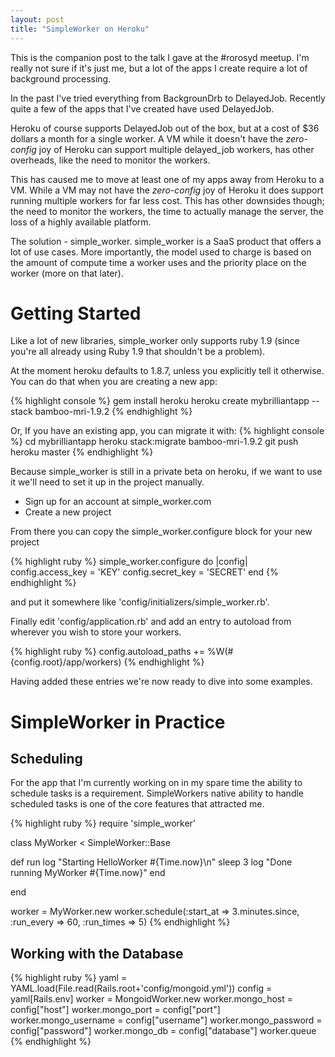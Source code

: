 ```yaml
---
layout: post
title: "SimpleWorker on Heroku"
---
```

This is the companion post to the talk I gave at the #rorosyd meetup. I'm really not sure if it's just me, but a lot of the apps
I create require a lot of background processing.

In the past I've tried everything from BackgrounDrb to DelayedJob. Recently quite a few of the apps that I've created have used DelayedJob.

Heroku of course supports DelayedJob out of the box, but at a cost of $36 dollars a month for a single worker. A VM while it doesn't
have the *zero-config* joy of Heroku can support multiple delayed_job workers, has other overheads, like the need to monitor the
workers.

This has caused me to move at least one of my apps away from Heroku to a VM. While a VM may not have the *zero-config* joy of Heroku it
does support running multiple workers for far less cost. This has other downsides though; the need to monitor the
workers, the time to actually manage the server, the loss of a highly available platform.

The solution - simple_worker. simple_worker is a SaaS product that offers a lot of use cases. More importantly, the model used
to charge is based on the amount of compute time a worker uses and the priority place on the worker (more on that later).

Getting Started
===============
Like a lot of new libraries, simple_worker only supports ruby 1.9 (since you're all already using Ruby 1.9 that shouldn't be a problem).

At the moment heroku defaults to 1.8.7, unless you explicitly tell it otherwise. You can do that  when you are creating a new app:

{% highlight console %}
  gem install heroku
  heroku create mybrilliantapp --stack bamboo-mri-1.9.2
{% endhighlight %}

Or, If you have an existing app, you can migrate it with:
{% highlight console %}
  cd mybrilliantapp
  heroku stack:migrate bamboo-mri-1.9.2
  git push heroku master
{% endhighlight %}

Because simple_worker is still in a private beta on heroku, if we want to use it we'll need to set it up in the project manually.

* Sign up for an account at simple_worker.com
* Create a new project

From there you can copy the simple_worker.configure block for your new project

{% highlight ruby %}
simple_worker.configure do |config|
    config.access_key = 'KEY'
    config.secret_key = 'SECRET'
end
{% endhighlight %}

and put it somewhere like 'config/initializers/simple_worker.rb'.

Finally edit 'config/application.rb' and add an entry to autoload from wherever you wish to store your workers.

{% highlight ruby %}
  config.autoload_paths += %W(#{config.root}/app/workers)
{% endhighlight %}

Having added these entries we're now ready to dive into some examples.

SimpleWorker in Practice
========================

Scheduling
----------
For the app that I'm currently working on in my spare time the ability to schedule tasks is a requirement. SimpleWorkers native ability
to handle scheduled tasks is one of the core features that attracted me.

{% highlight ruby %}
require 'simple_worker'

class MyWorker < SimpleWorker::Base

  def run
    log "Starting HelloWorker #{Time.now}\n"
    sleep 3
    log "Done running MyWorker #{Time.now}"
  end

end

worker = MyWorker.new
worker.schedule(:start_at => 3.minutes.since, :run_every => 60, :run_times => 5)
{% endhighlight %}

Working with the Database
-------------------------
{% highlight ruby %}
yaml = YAML.load(File.read(Rails.root+'config/mongoid.yml'))
config = yaml[Rails.env]
worker = MongoidWorker.new
worker.mongo_host = config["host"]
worker.mongo_port = config["port"]
worker.mongo_username = config["username"]
worker.mongo_password = config["password"]
worker.mongo_db = config["database"]
worker.queue
{% endhighlight %}
